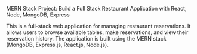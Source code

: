 MERN Stack Project: Build a Full Stack Restaurant Application with React, Node, MongoDB, Express

This is a full-stack web application for managing restaurant reservations. It allows users to browse available tables, make reservations, and view their reservation history.
The application is built using the MERN stack (MongoDB, Express.js, React.js, Node.js).
